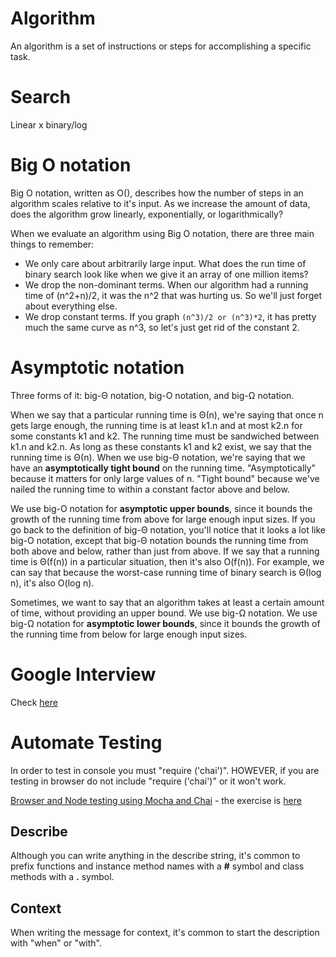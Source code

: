 # Algorithm

An algorithm is a set of instructions or steps for accomplishing a specific task. 

# Search

Linear x binary/log

# Big O notation

Big O notation, written as O(), describes how the number of steps in an algorithm scales relative to it's input. As we increase the amount of data, does the algorithm grow linearly, exponentially, or logarithmically?

When we evaluate an algorithm using Big O notation, there are three main things to remember:

- We only care about arbitrarily large input.
What does the run time of binary search look like when we give it an array of one million items?
- We drop the non-dominant terms.
When our algorithm had a running time of (n^2+n)/2, it was the n^2 that was hurting us. So we'll just forget about everything else.
- We drop constant terms.
If you graph `(n^3)/2 or (n^3)*2`, it has pretty much the same curve as n^3, so let's just get rid of the constant 2.

# Asymptotic notation

Three forms of it: big-Θ notation, big-O notation, and big-Ω notation.

When we say that a particular running time is Θ(n), we're saying that once n gets large enough, the running time is at least k1.n and at most k2.n for some constants k1 and k2. 
The running time must be sandwiched between k1.n and k2.n. As long as these constants k1 and k2 exist, we say that the running time is Θ(n).
​When we use big-Θ notation, we're saying that we have an **asymptotically tight bound** on the running time. "Asymptotically" because it matters for only large values of n. "Tight bound" because we've nailed the running time to within a constant factor above and below.

We use big-O notation for **asymptotic upper bounds**, since it bounds the growth of the running time from above for large enough input sizes.
If you go back to the definition of big-Θ notation, you'll notice that it looks a lot like big-O notation, except that big-Θ notation bounds the running time from both above and below, rather than just from above. If we say that a running time is Θ(f(n)) in a particular situation, then it's also O(f(n)). For example, we can say that because the worst-case running time of binary search is Θ(log n), it's also O(log n).

Sometimes, we want to say that an algorithm takes at least a certain amount of time, without providing an upper bound. We use big-Ω notation. We use big-Ω notation for **asymptotic lower bounds**, since it bounds the growth of the running time from below for large enough input sizes.

# Google Interview

Check [here](https://youtu.be/XKu_SEDAykw)

# Automate Testing

In order to test in console you must "require ('chai')". HOWEVER, if you are testing in browser do not include "require ('chai')" or it won't work.

[Browser and Node testing using Mocha and Chai](https://web.archive.org/web/20171022003328/https://www.sitepoint.com/unit-test-javascript-mocha-chai/) - the exercise is [here](day_5/1-testing)

## Describe

Although you can write anything in the describe string, it's common to prefix functions and instance method names with a **#** symbol and class methods with a **.** symbol.

## Context

When writing the message for context, it's common to start the description with "when" or "with".
